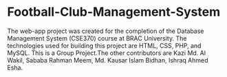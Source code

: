# Football-Club-Management-System
The web-app project was created for the completion of the Database Management System (CSE370) course at BRAC University. The technologies used for building this project are HTML, CSS, PHP, and MySQL. This is a Group Project.The other contributors are Kazi Md. Al Wakil, Sababa Rahman Meem, Md. Kausar Islam Bidhan, Ishraq Ahmed Esha.
